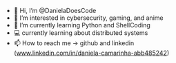 - 👋 Hi, I’m @DanielaDoesCode
- 👀 I’m interested in cybersecurity, gaming, and anime
- 🌱 I’m currently learning Python and ShellCoding
- :computer: currently learning about distributed systems
- 📫 How to reach me -> github and linkedin (www.linkedin.com/in/daniela-camarinha-abb485242)
